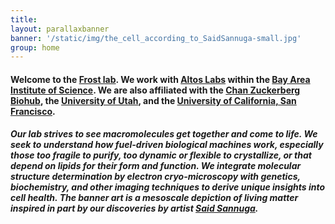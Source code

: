 ```yaml
---
title: 
layout: parallaxbanner
banner: '/static/img/the_cell_according_to_SaidSannuga-small.jpg'
group: home
---
```


#### Welcome to the **[Frost lab](https://scholar.google.com/citations?user=QHQFeWwAAAAJ)**. We work with **[Altos Labs](https://altoslabs.com/)** within the **[Bay Area Institute of Science](https://altoslabs.com/team/principal-investigators-bay-area/adam-frost/)**. We are also affiliated with the **[Chan Zuckerberg Biohub](https://www.czbiohub.org/people/investigators/adam-frost-md-phd/)**, the **[University of Utah](https://medicine.utah.edu/biochemistry/)**, and the **[University of California, San Francisco](https://biophysics.ucsf.edu/people/faculty)**.

##### Our lab strives to see macromolecules get together and come to life. We seek to understand how fuel-driven biological machines work, especially those too fragile to purify, too dynamic or flexible to crystallize, or that depend on lipids for their form and function. We integrate molecular structure determination by electron cryo-microscopy with genetics, biochemistry, and other imaging techniques to derive unique insights into cell health. The banner art is a mesoscale depiction of living matter inspired in part by our discoveries by artist **[Said Sannuga](http://www.cellscape.co.uk)**.
